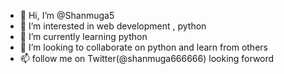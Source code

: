 - 👋 Hi, I’m @Shanmuga5
- 👀 I’m interested in web development , python
- 🌱 I’m currently learning python
- 💞️ I’m looking to collaborate on python and learn from others
- 📫  follow me on Twitter(@shanmuga666666) looking forword

<!---
Shanmuga5/Shanmuga5 is a ✨ special ✨ repository because its `README.md` (this file) appears on your GitHub profile.
You can click the Preview link to take a look at your changes.
--->
